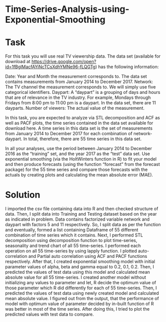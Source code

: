 # Time-Series-Analysis-using-Exponential-Smoothing

# Task
For this task you will use real TV viewership data. The data set (available for download at https://drive.google.com/open?id=1fBgIMacfAYiNcTCsXdhYMNe96-fLQGTg) has the following information:

Date: Year and Month the measurement corresponds to. The data set contains measurements from January 2014 to December 2017. 
Network: The TV channel the measurement corresponds to. We will simply use five categorical identifiers.
Daypart: A “daypart” is a grouping of days and hours that are of relevance in the TV industry. For example, Mondays through Fridays from 8:00 pm to 11:00 pm is a daypart. In the data set, there are 11 dayparts. 
Number of viewers: The actual value of the measurement. 

In this task, you are expected to analyze via STL decomposition and ACF as well as PACF plots, the time series contained in the data set available for download here. A time series in this data set is the set of measurements from January 2014 to December 2017 for each combination of network-daypart. In total, therefore, there are 55 time series in this data set. 

In all your analyses, use the period between January 2014 to December 2016 as the “training” set, and the year 2017 as the “test” data set. Use exponential smoothing (via the HoltWinters function in R) to fit your model and then produce forecasts (using the function “forecast” from the forecast package) for the 55 time series and compare those forecasts with the actuals by creating plots and calculating the mean absolute error (MAE).

# Solution
I imported the csv file containing data into R and then checked structure of data. Then, I split data into Training and Testing dataset based on the year as indicated in problem. Data contains factorized variable network and daypart with factors 5 and 11 respectively. So, I split data as per the function and eventually, formed a list containing Dataframe of 55 different combination of time series which it contains. Next, I performed STL decomposition using decomposition function to plot time-series, seasonality and trend chart of all 55 time-series. I performed each operation on all 55 time-series by using lapply function. I plotted auto-correlation and Partial auto correlation using ACF and PACF functions respectively. After that, I created exponential smoothing model with initial parameter values of alpha, beta and gamma equal to 0.2, 0.1, 0.2. Then, I predicted the values of test data using this model and calculated mean absolute value for all 55 time-series. I created another model without initializing any values to parameter and let, R decide the optimum value of those parameter which R did differently for each of 55 time-series. Then, I predicted the values of test data using newly created model and calculated mean absolute value. I figured out from the output, that the performance of model with optimum value of parameter decided by in-built function of R was better in most of the time series. After doing this, I tried to plot the predicted values with test data to compare.
